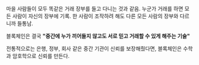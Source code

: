 마을 사람들이 모두 똑같은 거래 장부를 들고 다니는 것과 같음. 누군가 거래를 하면 모든 사람이 자신의 장부에 기록. 한 사람이 조작하려 해도 다른 모든 사람의 장부와 다르니까 들통남.

블록체인은 결국 **"중간에 누가 끼어들지 않고도 서로 믿고 거래할 수 있게 해주는 기술"**

전통적으로는 은행, 정부, 회사 같은 중간 기관이 신뢰를 보장해줬다면, 블록체인은 수학과 암호학으로 신뢰를 만든다.